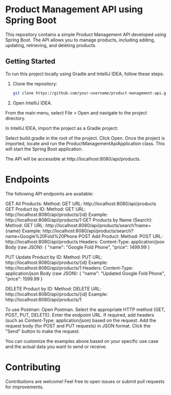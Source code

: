 # Product Management API using Spring Boot

This repository contains a simple Product Management API developed using Spring Boot. The API allows you to manage products, including adding, updating, retrieving, and deleting products.

## Getting Started

To run this project locally using Gradle and IntelliJ IDEA, follow these steps:

1. Clone the repository:

   ```bash
   git clone https://github.com/your-username/product-management-api.git
   
2. Open IntelliJ IDEA.

From the main menu, select File > Open and navigate to the project directory.

In IntelliJ IDEA, import the project as a Gradle project:

Select build.gradle in the root of the project.
Click Open.
Once the project is imported, locate and run the ProductManagementApiApplication class. This will start the Spring Boot application.

The API will be accessible at http://localhost:8080/api/products.

# Endpoints
The following API endpoints are available:

GET All Products:
Method: GET
URL: http://localhost:8080/api/products
GET Product by ID:
Method: GET
URL: http://localhost:8080/api/products/{id}
Example: http://localhost:8080/api/products/1
GET Products by Name (Search):
Method: GET
URL: http://localhost:8080/api/products/search?name={name}
Example: http://localhost:8080/api/products/search?name=Google%20Fold%20Phone
POST Add Product:
Method: POST
URL: http://localhost:8080/api/products
Headers: Content-Type: application/json
Body (raw JSON):
{
  "name": "Google Fold Phone",
  "price": 1499.99
}

PUT Update Product by ID:
Method: PUT
URL: http://localhost:8080/api/products/{id}
Example: http://localhost:8080/api/products/1
Headers: Content-Type: application/json
Body (raw JSON):
{ "name": "Updated Google Fold Phone", "price": 1599.99 }


DELETE Product by ID:
Method: DELETE
URL: http://localhost:8080/api/products/{id}
Example: http://localhost:8080/api/products/1

To use Postman:
Open Postman.
Select the appropriate HTTP method (GET, POST, PUT, DELETE).
Enter the endpoint URL.
If required, add headers (such as Content-Type: application/json) based on the request.
Add the request body (for POST and PUT requests) in JSON format.
Click the "Send" button to make the request.

You can customize the examples above based on your specific use case and the actual data you want to send or receive.


# Contributing
Contributions are welcome! Feel free to open issues or submit pull requests for improvements.
